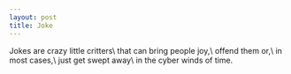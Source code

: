 ```yaml
---
layout: post
title: Joke
---
```

Jokes are crazy little critters\\
that can bring people joy,\\
offend them or,\\
in most cases,\\
just get swept away\\
in the cyber winds of time.
